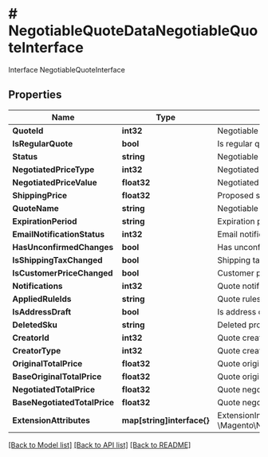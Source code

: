 # # NegotiableQuoteDataNegotiableQuoteInterface
Interface NegotiableQuoteInterface

## Properties 


Name | Type | Description | Notes
------------ | ------------- | ------------- | -------------
**QuoteId**| **int32** | Negotiable quote ID.  |
**IsRegularQuote**| **bool** | Is regular quote.  |
**Status**| **string** | Negotiable quote status.  |
**NegotiatedPriceType**| **int32** | Negotiated price type.  |
**NegotiatedPriceValue**| **float32** | Negotiated price value.  |
**ShippingPrice**| **float32** | Proposed shipping price.  |
**QuoteName**| **string** | Negotiable quote name.  |
**ExpirationPeriod**| **string** | Expiration period.  |
**EmailNotificationStatus**| **int32** | Email notification status.  |
**HasUnconfirmedChanges**| **bool** | Has unconfirmed changes.  |
**IsShippingTaxChanged**| **bool** | Shipping tax changes.  |
**IsCustomerPriceChanged**| **bool** | Customer price changes.  |
**Notifications**| **int32** | Quote notifications.  |
**AppliedRuleIds**| **string** | Quote rules.  |
**IsAddressDraft**| **bool** | Is address draft.  |
**DeletedSku**| **string** | Deleted products sku.  |
**CreatorId**| **int32** | Quote creator id.  |
**CreatorType**| **int32** | Quote creator type.  |
**OriginalTotalPrice**| **float32** | Quote original total price.  | [optional]
**BaseOriginalTotalPrice**| **float32** | Quote original total price in base currency.  | [optional]
**NegotiatedTotalPrice**| **float32** | Quote negotiated total price.  | [optional]
**BaseNegotiatedTotalPrice**| **float32** | Quote negotiated total price in base currency.  | [optional]
**ExtensionAttributes**| **map[string]interface{}** | ExtensionInterface class for @see \\Magento\\NegotiableQuote\\Api\\Data\\NegotiableQuoteInterface  | [optional]


[[Back to Model list]](../../README.md#models) [[Back to API list]](../../README.md#endpoints) [[Back to README]](../../README.md)

